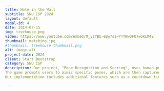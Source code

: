 ```yaml
---
title: Hole in the Wall
subtitle: SNU ISP 2024
layout: default
modal-id: 4
date: 2014-07-15
img: treehouse.png
video: https://www.youtube.com/embed/M_ysYBU-eBw?si=YTYNw0FO7woKLM4E
thumbnail: matching.jpg
#thumbnail: treehouse-thumbnail.png
alt: image-alt
project-date: 2024
client: Start Bootstrap
category: SNU ISP
description: Our project, "Pose Recognition and Scoring", uses human pose estimation tool to create an interactive mini game inspired by the Japanese reality show "Hole in the Wall".
The game prompts users to mimic specific poses, which are then captured by Gretchen and scored based on their similarity to reference poses. The core technology involves identifying the landmarks of the human body, generating a set of coordinates that describe the user's pose. We utilized the MediaPipe Pose Landmarker to achieve that, and then by comparing those coordinates with the coordinates from the reference pose using Euclidean distance, a similarity score is calculated.
Our implementation includes additional features such as a countdown timer, score display, and real-time wireframe superimposition, enhancing the user experience. The game also includes a "difficult mode" where the Gretchen pans randomly before the shooting, requiring users to adjust their position.

---
```

